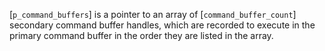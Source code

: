 [`p_command_buffers`] is a pointer to an array of
[`command_buffer_count`] secondary command buffer handles, which are
recorded to execute in the primary command buffer in the order they are
listed in the array.